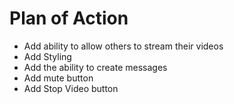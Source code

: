 # Plan of Action

 <!-- - Initialize our NodeJs Project -->
 <!-- - Initialize our first View -->
 <!-- - Create a Room ID -->
 <!-- - Add the ability to view our own video -->
 - Add ability to allow others to stream their videos
 - Add Styling
 - Add the ability to create messages
 - Add mute button
 - Add Stop Video button